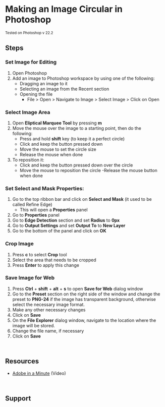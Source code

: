 # Making an Image Circular in Photoshop

<small>
Tested on Photoshop v 22.2
</small>

<br>

## Steps

### Set Image for Editing
1. Open Photoshop
2. Add an image to Photoshop workspace by using one of the following:
    - Dragging  an image to it
    - Selecting an image from the Recent section
    - Opening the file
        - File > Open > Navigate to Image > Select Image > Click on Open
### Select Image Area
1. Open **Eliptical Marquee Tool** by pressing **m**
2. Move the mouse over the image to a starting point, then do the following:
   - Press and hold **shift** key (to keep it a perfect circle)
   - Click and keep the button pressed down
   - Move the mouse to set the circle size
   - Release the mouse when done
3. To reposition it:
    - Click and keep the button pressed down over the circle 
    - Move the mouse to reposition the circle
    -Release the mouse button when done
### Set **Select and Mask** Properties:
1. Go to the top ribbon bar and click on **Select and Mask** (it used to be called Refine Edge)
    - This will open a **Properties** panel
2. Go to **Properties** panel
3. Go to **Edge Detection** section and set **Radius** to **0px**
4. Go to **Output Settings** and set **Output To** to **New Layer**
5. Go to the bottom of the panel and click on **OK**
### Crop Image
1. Press **c** to select **Crop** tool
2. Select the area that needs to be cropped
3. Press **Enter** to apply this change
### Save Image for Web
1. Press **Ctrl** + **shift** + **alt** + **s** to open **Save for Web** dialog window
2. Go to the **Preset** section on the right side of the window and change the preset to **PNG-24** if the image has transparent background, otherwise select the necessary image format.
3. Make any other necessary changes 
4. Click on **Save**
5. On the **File Explorer** dialog window, navigate to the location where the image will be stored.
6. Change the file name, if necessary
7. Click on **Save**
    
<br>

## Resources
- [Adobe in a Minute](https://www.youtube.com/watch?v=ykYQjkKWgr8) (Video)

<br>

## Support
<script type="text/javascript" src="https://cdnjs.buymeacoffee.com/1.0.0/button.prod.min.js" data-name="bmc-button" data-slug="moisescp" data-color="#FFDD00" data-emoji="" data-font="Cookie" data-text="Buy me a coffee" data-outline-color="#000000" data-font-color="#000000" data-coffee-color="#ffffff" ></script>
